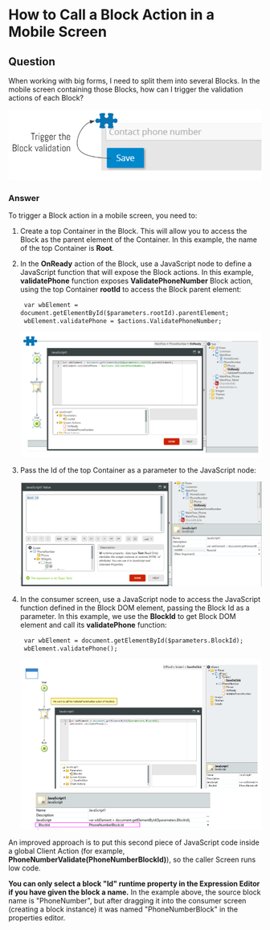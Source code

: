 # How to Call a Block Action in a Mobile Screen

## Question

When working with big forms, I need to split them into several Blocks. In the mobile screen containing those Blocks, how can I trigger the validation actions of each Block?

![](images/How-to-Call-a-Block-Action-in-a-Mobile-Screen_0.png)

### Answer

To trigger a Block action in a mobile screen, you need to:

1. Create a top Container in the Block. This will allow you to access the Block as the parent element of the Container. In this example, the name of the top Container is **Root**.

1. In the **OnReady** action of the Block, use a JavaScript node to define a JavaScript function that will expose the Block actions. In this example, **validatePhone** function exposes **ValidatePhoneNumber** Block action, using the top Container **rootId** to access the Block parent element:

        var wbElement = document.getElementById($parameters.rootId).parentElement;
        wbElement.validatePhone = $actions.ValidatePhoneNumber;

    ![](images/How-to-Call-a-Block-Action-in-a-Mobile-Screen_1.png)

1. Pass the Id of the top Container as a parameter to the JavaScript node:

    ![](images/How-to-Call-a-Block-Action-in-a-Mobile-Screen_2.png)

1. In the consumer screen, use a JavaScript node to access the JavaScript function defined in the Block DOM element, passing the Block Id as a parameter. In this example, we use the **BlockId** to get Block DOM element and call its **validatePhone** function:

        var wbElement = document.getElementById($parameters.BlockId);
        wbElement.validatePhone();

    ![](images/How-to-Call-a-Block-Action-in-a-Mobile-Screen_3.png)

An improved approach is to put this second piece of JavaScript code inside a global Client Action (for example, **PhoneNumberValidate(PhoneNumberBlockId)**), so the caller Screen runs low code.

<div class="info" markdown="1">

**You can only select a block "Id" runtime property in the Expression Editor if you have given the block a name.** In the example above, the source block name is "PhoneNumber", but after dragging it into the consumer screen (creating a block instance) it was named "PhoneNumberBlock" in the properties editor.

</div>
